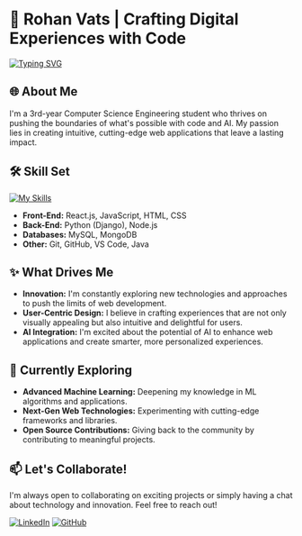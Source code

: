 <div align="left">

# 🚀 Rohan Vats | Crafting Digital Experiences with Code

[![Typing SVG](https://readme-typing-svg.herokuapp.com?font=Fira+Code&pause=1000&color=0077cc&width=435&lines=Computer+Science+Engineering+Student)](https://git.io/typing-svg)

## 🌐 About Me

I'm a 3rd-year Computer Science Engineering student who thrives on pushing the boundaries of what's possible with code and AI. My passion lies in creating intuitive, cutting-edge web applications that leave a lasting impact.

## 🛠️ Skill Set

[![My Skills](https://skillicons.dev/icons?i=js,html,css,react,nodejs,python,django,java,mysql,mongodb,git,github,vscode&perline=8)](https://skillicons.dev)


* **Front-End:** React.js, JavaScript, HTML, CSS
* **Back-End:** Python (Django), Node.js
* **Databases:** MySQL, MongoDB
* **Other:** Git, GitHub, VS Code, Java 

## ✨ What Drives Me

* **Innovation:** I'm constantly exploring new technologies and approaches to push the limits of web development.
* **User-Centric Design:** I believe in crafting experiences that are not only visually appealing but also intuitive and delightful for users.
* **AI Integration:** I'm excited about the potential of AI to enhance web applications and create smarter, more personalized experiences.

## 🌱 Currently Exploring

* **Advanced Machine Learning:**  Deepening my knowledge in ML algorithms and applications.
* **Next-Gen Web Technologies:** Experimenting with cutting-edge frameworks and libraries.
* **Open Source Contributions:** Giving back to the community by contributing to meaningful projects.

## 📫 Let's Collaborate!

I'm always open to collaborating on exciting projects or simply having a chat about technology and innovation. Feel free to reach out!

[![LinkedIn](https://img.shields.io/badge/LinkedIn-Rohan%20Vats-blue?style=social&logo=linkedin)](https://www.linkedin.com/in/rohan-vats/)
[![GitHub](https://img.shields.io/github/followers/RohanVatsDev?label=Follow&style=social)](https://github.com/RohanVatsDev)


</div>
